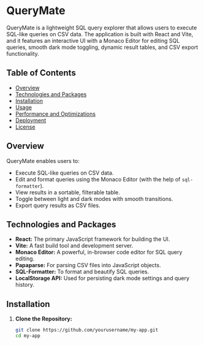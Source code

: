 # QueryMate

QueryMate is a lightweight SQL query explorer that allows users to execute SQL-like queries on CSV data. The application is built with React and Vite, and it features an interactive UI with a Monaco Editor for editing SQL queries, smooth dark mode toggling, dynamic result tables, and CSV export functionality.

## Table of Contents

- [Overview](#overview)
- [Technologies and Packages](#technologies-and-packages)
- [Installation](#installation)
- [Usage](#usage)
- [Performance and Optimizations](#performance-and-optimizations)
- [Deployment](#deployment)
- [License](#license)

## Overview

QueryMate enables users to:
- Execute SQL-like queries on CSV data.
- Edit and format queries using the Monaco Editor (with the help of `sql-formatter`).
- View results in a sortable, filterable table.
- Toggle between light and dark modes with smooth transitions.
- Export query results as CSV files.

## Technologies and Packages

- **React:** The primary JavaScript framework for building the UI.
- **Vite:** A fast build tool and development server.
- **Monaco Editor:** A powerful, in-browser code editor for SQL query editing.
- **Papaparse:** For parsing CSV files into JavaScript objects.
- **SQL-Formatter:** To format and beautify SQL queries.
- **LocalStorage API:** Used for persisting dark mode settings and query history.

## Installation

1. **Clone the Repository:**

   ```bash
   git clone https://github.com/yourusername/my-app.git
   cd my-app
